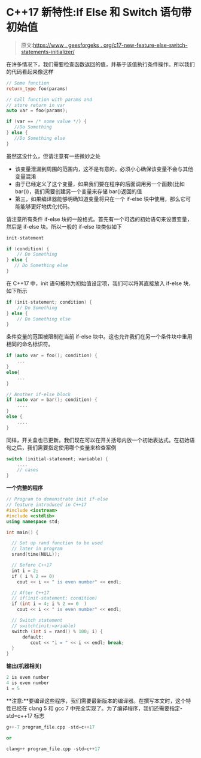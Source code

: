 # C++17 新特性:If Else 和 Switch 语句带初始值

> 原文:[https://www . geesforgeks . org/c17-new-feature-else-switch-statements-initializer/](https://www.geeksforgeeks.org/c17-new-feature-else-switch-statements-initializers/)

在许多情况下，我们需要检查函数返回的值，并基于该值执行条件操作。所以我们的代码看起来像这样

```cpp
// Some function
return_type foo(params)

// Call function with params and 
// store return in var
auto var = foo(params);

if (var == /* some value */) { 
   //Do Something
} else {
   //Do Something else
}
```

虽然这没什么，但请注意有一些微妙之处

*   该变量泄漏到周围的范围内，这不是有意的，必须小心确保该变量不会与其他变量混淆
*   由于已经定义了这个变量，如果我们要在程序的后面调用另一个函数(比如 bar())，我们需要创建另一个变量来存储 bar()返回的值
*   第三，如果编译器能够明确知道变量将只在一个 if-else 块中使用，那么它可能能够更好地优化代码。

请注意所有条件 if-else 块的一般格式。首先有一个可选的初始语句来设置变量，然后是 if-else 块。所以一般的 if-else 块类似如下

```cpp
init-statement

if (condition) {
    // Do Something
} else {
   // Do Something else 
}

```

在 C++17 中，init 语句被称为初始值设定项，我们可以将其直接放入 if-else 块，如下所示

```cpp
if (init-statement; condition) {
    // Do Something
} else {
    // Do Something else
}

```

条件变量的范围被限制在当前 if-else 块中。这也允许我们在另一个条件块中重用相同的命名标识符。

```cpp
if (auto var = foo(); condition) {
    ...
}
else{
    ...
}

// Another if-else block
if (auto var = bar(); condition) {
    ....
}
else {
    ....
}
```

同样，开关盒也已更新。我们现在可以在开关括号内放一个初始表达式。在初始语句之后，我们需要指定使用哪个变量来检查案例

```cpp
switch (initial-statement; variable) {
    ....
    // cases
}

```

**一个完整的程序**

```cpp
// Program to demonstrate init if-else
// feature introduced in C++17
#include <iostream>
#include <cstdlib>
using namespace std;

int main() {

  // Set up rand function to be used
  // later in program
  srand(time(NULL));

  // Before C++17
  int i = 2;
  if ( i % 2 == 0)
    cout << i << " is even number" << endl;

  // After C++17
  // if(init-statement; condition)
  if (int i = 4; i % 2 == 0  )
    cout << i << " is even number" << endl;

  // Switch statement
  // switch(init;variable)
  switch (int i = rand() % 100; i) {
      default: 
         cout << "i = " << i << endl; break;
  }  
}
```

**输出(机器相关)**

```cpp
2 is even number
4 is even number
i = 5

```

**注意:**要编译这些程序，我们需要最新版本的编译器。在撰写本文时，这个特性已经在 clang 5 和 gcc 7 中完全实现了。为了编译程序，我们还需要指定-std=c++17 标志

```cpp
g++-7 program_file.cpp -std=c++17

or

clang++ program_file.cpp -std=c++17

```